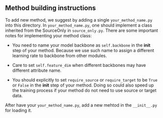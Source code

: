 ## Method building instructions

To add new method, we suggest by adding a single `your_method_name.py` into this directory. In `your_method_name.py`, one should implement a class inherited from the SourceOnly in `source_only.py`. There are some important notes for implementing your method class:

- You need to name your model backbone as `self.backbone` in the __init__ step of your method. Because we use such name to assign a different learning rate to backbone from other modules.

- Care to set `self.feature_dim` when different backbones may have different attribute name.

- You should explicitly to set `require_source` or `require_target` to be `True` or `False` in the __init__ step of your method. Doing so could also speed up the training process if your method do not need to use source or target data.

After have your `your_method_name.py`, add a new mehtod in the `__init__.py` for loading it.